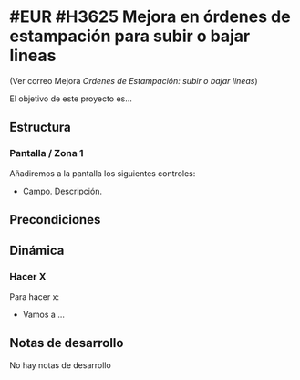 # #EUR #H3625 Mejora en órdenes de estampación para subir o bajar lineas

(Ver correo Mejora *Ordenes de Estampación: subir o bajar lineas*)

El objetivo de este proyecto es...

## Estructura

### Pantalla / Zona 1
Añadiremos a la pantalla los siguientes controles:
* Campo. Descripción.

## Precondiciones

## Dinámica

### Hacer X

Para hacer x:
* Vamos a ...

## Notas de desarrollo
No hay notas de desarrollo
